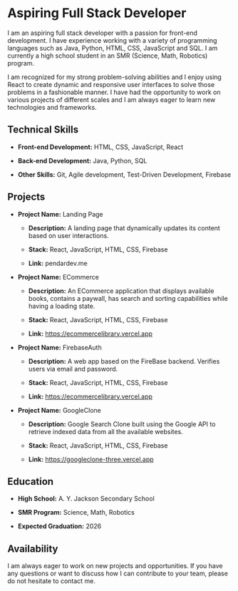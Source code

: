 
# Aspiring Full Stack Developer

I am an aspiring full stack developer with a passion for front-end development. I have experience working with a variety of programming languages such as Java, Python, HTML, CSS, JavaScript and SQL. I am currently a high school student in an SMR (Science, Math, Robotics) program.
  
I am recognized for my strong problem-solving abilities and I enjoy using React to create dynamic and responsive user interfaces to solve those problems in a fashionable manner. I have had the opportunity to work on various projects of different scales and I am always eager to learn new technologies and frameworks.

## Technical Skills

* **Front-end Development:** HTML, CSS, JavaScript, React

* **Back-end Development:** Java, Python, SQL

* **Other Skills:** Git, Agile development, Test-Driven Development, Firebase

## Projects

* **Project Name:** Landing Page

	* **Description:** A landing page that dynamically updates its content based on user interactions.

	* **Stack:** React, JavaScript, HTML, CSS, Firebase

	*	**Link:** pendardev.me

* **Project Name:** ECommerce

	* **Description:** An ECommerce application that displays available books, contains a paywall, has search and sorting capabilities while having a loading state.

	* **Stack:** React, JavaScript, HTML, CSS, Firebase

	*	**Link:** https://ecommercelibrary.vercel.app

* **Project Name:** FirebaseAuth

	* **Description:** A web app based on the FireBase backend. Verifies users via email and password.

	* **Stack:** React, JavaScript, HTML, CSS, Firebase

	*	**Link:** https://ecommercelibrary.vercel.app
* **Project Name:** GoogleClone

	* **Description:** Google Search Clone built using the Google API to retrieve indexed data from all the available websites.

	* **Stack:** React, JavaScript, HTML, CSS, Firebase

	*	**Link:** https://googleclone-three.vercel.app

## Education

* **High School:** A. Y. Jackson Secondary School

* **SMR Program:** Science, Math, Robotics

* **Expected Graduation:** 2026

## Availability
I am always eager to work on new projects and opportunities. If you have any questions or want to discuss how I can contribute to your team, please do not hesitate to contact me.
